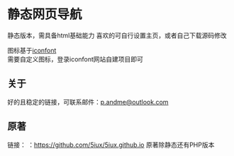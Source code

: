 # 静态网页导航

静态版本，需具备html基础能力
喜欢的可自行设置主页，或者自己下载源码修改

图标基于[iconfont](https://www.iconfont.cn/)   
需要自定义图标，登录iconfont网站自建项目即可
## 关于
好的且稳定的链接，可联系邮件：p.andme@outlook.com
## 原著
链接： ：https://github.com/5iux/5iux.github.io
原著除静态还有PHP版本


